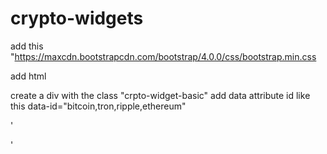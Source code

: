# crypto-widgets

add this
"https://maxcdn.bootstrapcdn.com/bootstrap/4.0.0/css/bootstrap.min.css
<script src="https://code.jquery.com/jquery-3.6.0.min.js"></script>
<script type="text/javascript" src="js/crypto-widget.js"></script>

add html

create a div with the class "crpto-widget-basic"
add data attribute id like this
data-id="bitcoin,tron,ripple,ethereum"


'<div class="crpto-widget-basic row" data-id="bitcoin,tron,ripple,ethereum" data-currency="inr"></div>'
